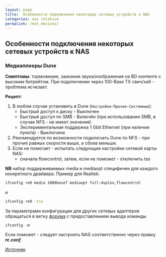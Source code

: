 ```yaml
---
layout: page
title:  Особенности подключения некоторых сетевых устройств к NAS
categories: nas relative
permalink: /net_devices/
---
```


## Особенности подключения некоторых сетевых устройств к NAS

### Медиаплееры Dune

**Симптомы**: торможение, заикание звука/изображения на BD контенте с высоким битрейтом.
При подключении через 100-Base TX свич/хаб - проблема исчезает.

**Рецепт**:

1.  В любом случае установить в Dune (```Настройки-Прочее-Системные```):
    - Быстрый доступ к диску - Выключен
    - Быстрый доступ по SMB - Включён (при использовании SMB, в случае NFS - не имеет значения)
    - Экспериментальная поддержка 1 Gbit Ethernet (при наличии пункта) - Выключена
2.  Рекомендуется по возможности подключать Dune по NFS - при прочих равных скорости выше, а сбоев меньше.
3.  Если не помогает - испытать следующие настройки сетевой карты NAS:
    - сначала flowcontrol, затем, если не поможет - отключить tso

**NB** набор поддерживаемых media и mediaopt специфичен для каждого конкретного драйвера.
Пример для Realtek:

```sh
ifconfig re0 media 1000baseT mediaopt full-duplex,flowcontrol
```
и

```sh
ifconfig re0 -tso
```

За параметрами конфигурации для других сетевых адаптеров обращаться в ветку
[форума](http://forum.ixbt.com/topic.cgi?id=11:44629) с предоставлением вывода команды

```
ifconfig -m
```

Если поможет - следует настроить NAS соответственно через правку ___rc.conf___.

[Источник](http://forum.ixbt.com/topic.cgi?id=11:44215:4677#4677)
